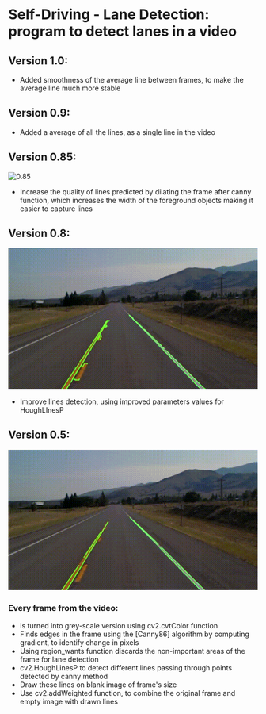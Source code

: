 # Self-Driving - Lane Detection: program to detect lanes in a video 

## Version 1.0:
* Added smoothness of the average line between frames, to make the average line much more stable

## Version 0.9:
* Added a average of all the lines, as a single line in the video

## Version 0.85:

![0.85](output/out0.85.gif)

* Increase the quality of lines predicted by dilating the frame after canny function, which increases the width of the foreground objects making it easier to capture lines

## Version 0.8:

![0.8](output/out0.8.gif)

* Improve lines detection, using improved parameters values for HoughLInesP

## Version 0.5:

![0.5](output/out0.5.gif)

### Every frame from the video:
* is turned into grey-scale version using cv2.cvtColor function
* Finds edges in the frame using the [Canny86] algorithm by computing gradient, to identify change in pixels
* Using region_wants function discards the non-important areas of the frame for lane detection
* cv2.HoughLinesP to detect different lines passing through points detected by canny method
* Draw these lines on blank image of frame's size
* Use cv2.addWeighted function, to combine the original frame and empty image with drawn lines
